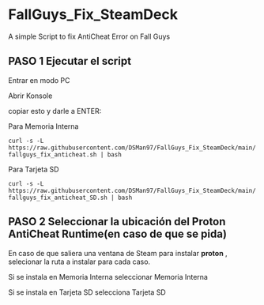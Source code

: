 # FallGuys_Fix_SteamDeck
A simple Script to fix AntiCheat Error on Fall Guys

## PASO 1 Ejecutar el script

Entrar en modo PC

Abrir Konsole

copiar esto y darle a ENTER:

Para Memoria Interna

```curl -s -L https://raw.githubusercontent.com/DSMan97/FallGuys_Fix_SteamDeck/main/fallguys_fix_anticheat.sh | bash ```

Para Tarjeta SD


```curl -s -L https://raw.githubusercontent.com/DSMan97/FallGuys_Fix_SteamDeck/main/fallguys_fix_anticheat_SD.sh | bash ```

## PASO 2 Seleccionar la ubicación del Proton AntiCheat Runtime(en caso de que se pida)

En caso de que saliera una ventana de Steam para instalar <b>proton</b> , selecionar la ruta a instalar para cada caso.

Si se instala en Memoria Interna seleccionar Memoria Interna

Si se instala en Tarjeta SD selecciona Tarjeta SD




